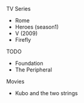 TV Series
- Rome
- Heroes (season1)
- V (2009)
- Firefly


TODO
- Foundation
- The Peripheral

Movies
- Kubo and the two strings
